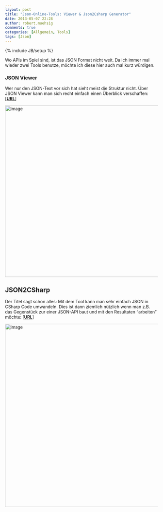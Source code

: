```yaml
---
layout: post
title: "Json-Online-Tools: Viewer & Json2Csharp Generator"
date: 2013-05-07 22:28
author: robert.muehsig
comments: true
categories: [Allgemein, Tools]
tags: [Json]
---
```

{% include JB/setup %}
<p>Wo APIs im Spiel sind, ist das JSON Format nicht weit. Da ich immer mal wieder zwei Tools benutze, möchte ich diese hier auch mal kurz würdigen.</p> <h3>JSON Viewer</h3> <p> Wer nur den JSON-Text vor sich hat sieht meist die Struktur nicht. Über JSON Viewer kann man sich recht einfach einen Überblick verschaffen: [<a href="http://jsonviewer.stack.hu/"><strong>URL</strong></a>]</p> <p><a href="http://jsonviewer.stack.hu/"><img title="image" style="border-top: 0px; border-right: 0px; border-bottom: 0px; border-left: 0px; display: inline" border="0" alt="image" src="{{BASE_PATH}}/assets/wp-images/image1837.png" width="568" height="564"></a> </p> <h2>JSON2CSharp</h2> <p>Der Titel sagt schon alles: Mit dem Tool kann man sehr einfach JSON in CSharp Code umwandeln. Dies ist dann ziemlich nützlich wenn man z.B. das Gegenstück zur einer JSON-API baut und mit den Resultaten “arbeiten” möchte: [<strong><a href="http://json2csharp.com/">URL</a></strong>]</p> <p><a href="http://json2csharp.com/"><img title="image" style="border-top: 0px; border-right: 0px; border-bottom: 0px; border-left: 0px; display: inline" border="0" alt="image" src="{{BASE_PATH}}/assets/wp-images/image1838.png" width="560" height="602"></a></p>

